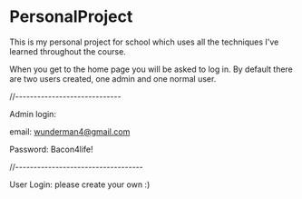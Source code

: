 # PersonalProject
This is my personal project for school which uses all the techniques I've learned throughout the course.

When you get to the home page you will be asked to log in. By default there are two users created, one admin and one normal user.

//-----------------------------

Admin login:

email: wunderman4@gmail.com

Password: Bacon4life!


//-----------------------------------

User Login: please create your own :)
